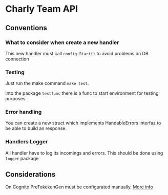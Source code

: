 # Charly Team API

## Conventions

### What to consider when create a new handler

This new handler must call `config.Start()` to avoid problems on DB connection

### Testing

Just run the make command ```make test```.

Into the package ```testfunc``` there is a func to start environment for testing purposes.

### Error handling

You can create a new struct which implements HandableErrors interfaz to be able to build an response.

### Handlers Logger

All handler have to log its incomings and errors. This should be done using `logger` package

## Considerations

On Cognito PreTokekenGen must be configurated manually. [More info](https://stackoverflow.com/questions/54530537/serverless-framework-cognito-userpool-pre-token-generator)
